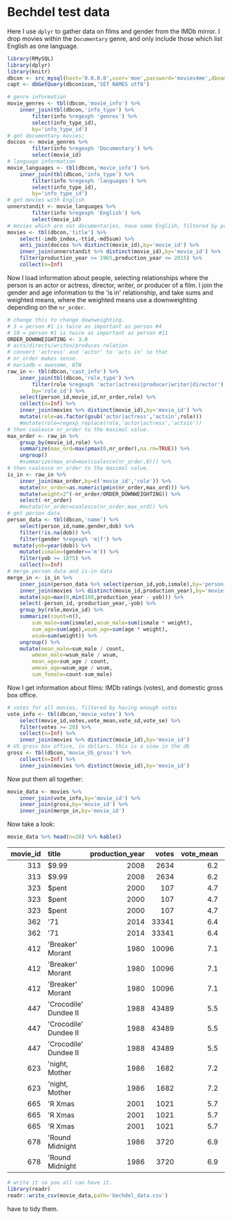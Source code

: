 

# Bechdel test data

Here I use `dplyr` to gather data on films and gender from the IMDb mirror.
I drop movies within the `Documentary` genre, and only include those
which list English as one language.


```r
library(RMySQL)
library(dplyr)
library(knitr)
dbcon <- src_mysql(host='0.0.0.0',user='moe',password='movies4me',dbname='IMDB',port=23306)
capt <- dbGetQuery(dbcon$con,'SET NAMES utf8')

# genre information
movie_genres <- tbl(dbcon,'movie_info') %>%
	inner_join(tbl(dbcon,'info_type') %>% 
		filter(info %regexp% 'genres') %>%
		select(info_type_id),
		by='info_type_id') 
# get documentary movies;
doccos <- movie_genres %>% 
		filter(info %regexp% 'Documentary') %>%
		select(movie_id)
# language information
movie_languages <- tbl(dbcon,'movie_info') %>%
	inner_join(tbl(dbcon,'info_type') %>% 
		filter(info %regexp% 'languages') %>%
		select(info_type_id),
		by='info_type_id') 
# get movies with English
unnerstandit <- movie_languages %>% 
		filter(info %regexp% 'English') %>%
		select(movie_id)
# movies which are not documentaries, have some English, filtered by production year
movies <- tbl(dbcon,'title') %>%
	select(-imdb_index,-ttid,-md5sum) %>%
	anti_join(doccos %>% distinct(movie_id),by='movie_id') %>%
	inner_join(unnerstandit %>% distinct(movie_id),by='movie_id') %>%
	filter(production_year >= 1965,production_year <= 2015) %>%
	collect(n=Inf) 
```

Now I load information about people, selecting relationships where the person
is an actor or actress, director, writer, or producer of a film. I join the
gender and age information to the 'is in' relationship, and take sums
and weighted means, where the weighted means use a downweighting depending
on the `nr_order`.


```r
# change this to change downweighting.
# 3 = person #1 is twice as important as person #4
# 10 = person #1 is twice as important as person #11
ORDER_DOWNWEIGHTING <- 3.0
# acts/directs/writes/produces relation
# convert 'actress' and 'actor' to 'acts in' so that
# nr_order makes sense. 
# mariadb = awesome, BTW
raw_in <- tbl(dbcon,'cast_info') %>%
	inner_join(tbl(dbcon,'role_type') %>% 
		filter(role %regexp% 'actor|actress|producer|writer|director'),
		by='role_id') %>%
	select(person_id,movie_id,nr_order,role) %>%
	collect(n=Inf) %>%
	inner_join(movies %>% distinct(movie_id),by='movie_id') %>%
	mutate(role=as.factor(gsub('actor|actress','actsin',role)))
	#mutate(role=regexp_replace(role,'actor|actress','actsin')) 
# then coalesce nr_order to the maximal value.
max_order <- raw_in %>%
	group_by(movie_id,role) %>% 
	summarize(max_ord=max(pmax(0,nr_order),na.rm=TRUE)) %>%
	ungroup() 
	#summarize(max_ord=max(coalesce(nr_order,0))) %>%
# then coalesce nr_order to the maximal value.
is_in <- raw_in %>%
	inner_join(max_order,by=c('movie_id','role')) %>%
	mutate(nr_order=as.numeric(pmin(nr_order,max_ord))) %>%
	mutate(weight=2^(-nr_order/ORDER_DOWNWEIGHTING)) %>%
	select(-nr_order)
	#mutate(nr_order=coalesce(nr_order,max_ord)) %>%
# get person data
person_data <- tbl(dbcon,'name') %>%
	select(person_id,name,gender,dob) %>%
	filter(!is.na(dob)) %>%
	filter(gender %regexp% 'm|f') %>%
  mutate(yob=year(dob)) %>%
	mutate(ismale=(gender=='m')) %>%
	filter(yob >= 1875) %>%
	collect(n=Inf) 
# merge person data and is-in data
merge_in <- is_in %>% 
	inner_join(person_data %>% select(person_id,yob,ismale),by='person_id') %>%
	inner_join(movies %>% distinct(movie_id,production_year),by='movie_id') %>%
	mutate(age=max(0,min(100,production_year - yob))) %>%
	select(-person_id,-production_year,-yob) %>%
	group_by(role,movie_id) %>%
	summarize(count=n(),
		sum_male=sum(ismale),wsum_male=sum(ismale * weight),
		sum_age=sum(age),wsum_age=sum(age * weight),
		wsum=sum(weight)) %>%
	ungroup() %>%
	mutate(mean_male=sum_male / count,
		wmean_male=wsum_male / wsum,
		mean_age=sum_age / count,
		wmean_age=wsum_age / wsum,
		sum_female=count-sum_male) 
```

Now I get information about films: IMDb ratings (votes), and domestic gross box office.


```r
# votes for all movies, filtered by having enough votes
vote_info <- tbl(dbcon,'movie_votes') %>% 
	select(movie_id,votes,vote_mean,vote_sd,vote_se) %>%
	filter(votes >= 20) %>%
	collect(n=Inf) %>%
	inner_join(movies %>% distinct(movie_id),by='movie_id') 
# US gross box office, in dollars. this is a view in the db
gross <- tbl(dbcon,'movie_US_gross') %>% 
	collect(n=Inf) %>%
	inner_join(movies %>% distinct(movie_id),by='movie_id') 
```

Now put them all together:

```r
movie_data <- movies %>%
	inner_join(vote_info,by='movie_id') %>%
	inner_join(gross,by='movie_id') %>%
	inner_join(merge_in,by='movie_id') 
```

Now take a look:


```r
movie_data %>% head(n=20) %>% kable()
```



| movie_id|title                 | production_year| votes| vote_mean| vote_sd| vote_se| gross_dollars|last_report_date |role     | count| sum_male| wsum_male| sum_age| wsum_age| wsum| mean_male| wmean_male| mean_age| wmean_age| sum_female|
|--------:|:---------------------|---------------:|-----:|---------:|-------:|-------:|-------------:|:----------------|:--------|-----:|--------:|---------:|-------:|--------:|----:|---------:|----------:|--------:|---------:|----------:|
|      313|$9.99                 |            2008|  2634|       6.2|     2.3|    0.05|       5.2e+04|2010-01-17       |actsin   |    11|        9|      2.54|       0|        0|  3.0|      0.82|       0.86|        0|         0|          2|
|      313|$9.99                 |            2008|  2634|       6.2|     2.3|    0.05|       5.2e+04|2010-01-17       |writer   |     2|        2|        NA|       0|       NA|   NA|      1.00|         NA|        0|        NA|          0|
|      323|$pent                 |            2000|   107|       4.7|     2.5|    0.24|       9.3e+03|2016-08-02       |actsin   |    16|       11|        NA|       0|       NA|   NA|      0.69|         NA|        0|        NA|          5|
|      323|$pent                 |            2000|   107|       4.7|     2.5|    0.24|       9.3e+03|2016-08-02       |director |     1|        1|        NA|       0|       NA|   NA|      1.00|         NA|        0|        NA|          0|
|      323|$pent                 |            2000|   107|       4.7|     2.5|    0.24|       9.3e+03|2016-08-02       |writer   |     1|        1|        NA|       0|       NA|   NA|      1.00|         NA|        0|        NA|          0|
|      362|'71                   |            2014| 33341|       6.4|     2.2|    0.01|       1.3e+06|2015-05-03       |actsin   |    13|       11|        NA|       0|       NA|   NA|      0.85|         NA|        0|        NA|          2|
|      362|'71                   |            2014| 33341|       6.4|     2.2|    0.01|       1.3e+06|2015-05-03       |director |     1|        1|        NA|       0|       NA|   NA|      1.00|         NA|        0|        NA|          0|
|      412|'Breaker' Morant      |            1980| 10096|       7.1|     2.5|    0.03|       7.1e+06|2016-08-02       |actsin   |    13|       13|      3.57|       0|        0|  3.6|      1.00|       1.00|        0|         0|          0|
|      412|'Breaker' Morant      |            1980| 10096|       7.1|     2.5|    0.03|       7.1e+06|2016-08-02       |director |     1|        1|        NA|       0|       NA|   NA|      1.00|         NA|        0|        NA|          0|
|      412|'Breaker' Morant      |            1980| 10096|       7.1|     2.5|    0.03|       7.1e+06|2016-08-02       |writer   |     4|        4|        NA|       0|       NA|   NA|      1.00|         NA|        0|        NA|          0|
|      447|'Crocodile' Dundee II |            1988| 43489|       5.5|     2.1|    0.01|       1.1e+08|2016-08-02       |actsin   |    29|       24|      2.17|       0|        0|  2.9|      0.83|       0.76|        0|         0|          5|
|      447|'Crocodile' Dundee II |            1988| 43489|       5.5|     2.1|    0.01|       1.1e+08|2016-08-02       |director |     1|        1|        NA|       0|       NA|   NA|      1.00|         NA|        0|        NA|          0|
|      447|'Crocodile' Dundee II |            1988| 43489|       5.5|     2.1|    0.01|       1.1e+08|2016-08-02       |writer   |     2|        2|      1.79|       0|        0|  1.8|      1.00|       1.00|        0|         0|          0|
|      623|'night, Mother        |            1986|  1682|       7.2|     2.6|    0.06|       4.4e+05|2016-08-02       |actsin   |     5|        1|      0.25|       0|        0|  2.0|      0.20|       0.12|        0|         0|          4|
|      623|'night, Mother        |            1986|  1682|       7.2|     2.6|    0.06|       4.4e+05|2016-08-02       |writer   |     2|        0|      0.00|       0|        0|  1.8|      0.00|       0.00|        0|         0|          2|
|      665|'R Xmas               |            2001|  1021|       5.7|     2.2|    0.07|       8.5e+02|2016-08-02       |actsin   |    14|        9|        NA|       0|       NA|   NA|      0.64|         NA|        0|        NA|          5|
|      665|'R Xmas               |            2001|  1021|       5.7|     2.2|    0.07|       8.5e+02|2016-08-02       |director |     1|        1|        NA|       0|       NA|   NA|      1.00|         NA|        0|        NA|          0|
|      665|'R Xmas               |            2001|  1021|       5.7|     2.2|    0.07|       8.5e+02|2016-08-02       |writer   |     1|        1|        NA|       0|       NA|   NA|      1.00|         NA|        0|        NA|          0|
|      678|'Round Midnight       |            1986|  3720|       6.9|     2.4|    0.04|       3.3e+06|2016-08-02       |actsin   |    32|       27|        NA|       0|       NA|   NA|      0.84|         NA|        0|        NA|          5|
|      678|'Round Midnight       |            1986|  3720|       6.9|     2.4|    0.04|       3.3e+06|2016-08-02       |director |     1|        1|        NA|       0|       NA|   NA|      1.00|         NA|        0|        NA|          0|

```r
# write it so you all can have it.
library(readr)
readr::write_csv(movie_data,path='bechdel_data.csv')
```

have to tidy them.

